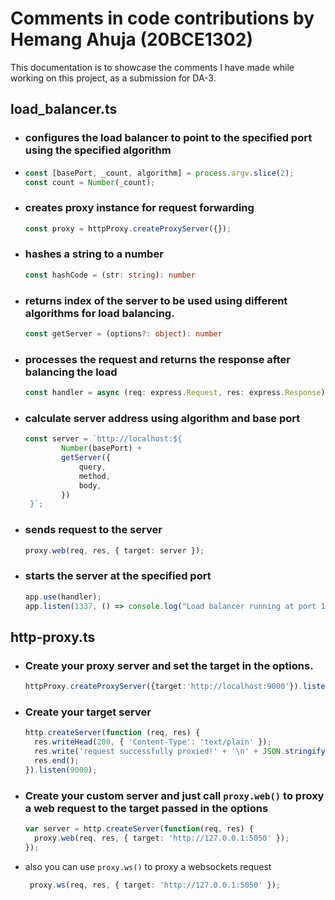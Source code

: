 # Comments in code contributions by Hemang Ahuja (20BCE1302)

This documentation is to showcase the comments I have made while working on this project, as a submission for DA-3.

## load_balancer.ts

- ### configures the load balancer to point to the specified port using the specified algorithm

- ```typescript
  const [basePort, _count, algorithm] = process.argv.slice(2);
  const count = Number(_count);
  ```

- ### creates proxy instance for request forwarding
  
  ```typescript
  const proxy = httpProxy.createProxyServer({});
  ```

- ### hashes a string to a number
  
  ```typescript
  const hashCode = (str: string): number
  ```

- ### returns index of the server to be used using different algorithms for load balancing.
  
  ```typescript
  const getServer = (options?: object): number
  ```

- ### processes the request and returns the response after balancing the load
  
  ```typescript
  const handler = async (req: express.Request, res: express.Response)
  ```

- ### calculate server address using algorithm and base port
  
  ```typescript
  const server = `http://localhost:${
          Number(basePort) +
          getServer({
              query,
              method,
              body,
          })
   }`;
  ```

- ### sends request to the server
  
  ```typescript
  proxy.web(req, res, { target: server });
  ```

- ### starts the server at the specified port
  
  ```typescript
  app.use(handler);
  app.listen(1337, () => console.log("Load balancer running at port 1337"));
  ```

## http-proxy.ts

- ### Create your proxy server and set the target in the options.
  
  ```typescript
  httpProxy.createProxyServer({target:'http://localhost:9000'}).listen(8000);
  ```
- ### Create your target server
  
  ```typescript
  http.createServer(function (req, res) {
    res.writeHead(200, { 'Content-Type': 'text/plain' });
    res.write('request successfully proxied!' + '\n' + JSON.stringify(req.headers, true, 2));
    res.end();
  }).listen(9000);
  ```

- ### Create your custom server and just call `proxy.web()` to proxy a web request to the target passed in the options
  
  ```typescript
  var server = http.createServer(function(req, res) {
    proxy.web(req, res, { target: 'http://127.0.0.1:5050' });
  });
  ```
- also you can use `proxy.ws()` to proxy a websockets request
  
  ```typescript
   proxy.ws(req, res, { target: 'http://127.0.0.1:5050' });
  ```
